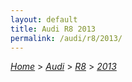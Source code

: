 ```yaml
---
layout: default
title: Audi R8 2013
permalink: /audi/r8/2013/
---
```

[*Home*](/) > [*Audi*](/audi/) > [*R8*](/audi/r8/) > [*2013*](/audi/r8/2013/)


